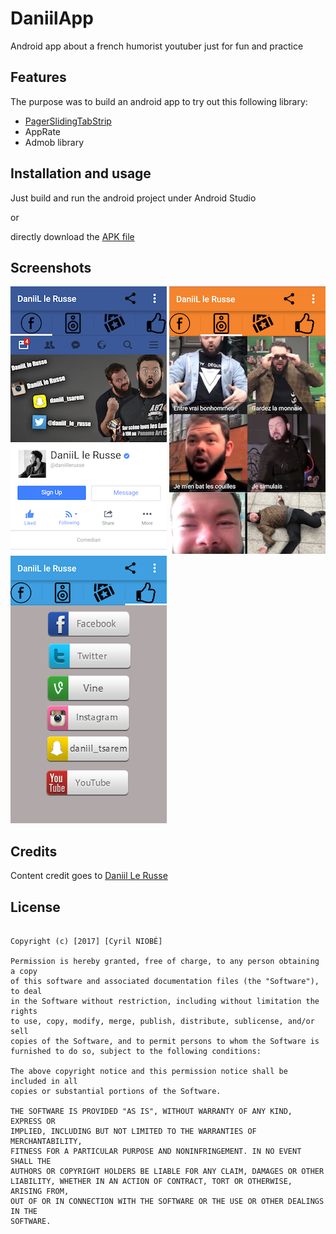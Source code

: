 # DaniilApp

Android app about a french humorist youtuber just for fun and practice

## Features

The purpose was to build an android app to try out this following library:


- [PagerSlidingTabStrip](https://github.com/astuetz/PagerSlidingTabStrip)
- AppRate
- Admob library

## Installation and usage

Just build and run the android project under Android Studio

or

directly download the [APK file](https://github.com/CyrilNb/DaniilApp/blob/master/daniilApp.apk)

## Screenshots

![tab_1](https://github.com/CyrilNb/DaniilApp/blob/master/screenshots/tab1.png "tab-1") ![tab_2](https://github.com/CyrilNb/DaniilApp/blob/master/screenshots/tab2.png "tab-2") ![tab_4](https://github.com/CyrilNb/DaniilApp/blob/master/screenshots/tab4.png "tab-4")

## Credits

Content credit goes to [Daniil Le Russe](https://www.youtube.com/user/Tsarm)

License
-------

```MIT License

Copyright (c) [2017] [Cyril NIOBÉ]

Permission is hereby granted, free of charge, to any person obtaining a copy
of this software and associated documentation files (the "Software"), to deal
in the Software without restriction, including without limitation the rights
to use, copy, modify, merge, publish, distribute, sublicense, and/or sell
copies of the Software, and to permit persons to whom the Software is
furnished to do so, subject to the following conditions:

The above copyright notice and this permission notice shall be included in all
copies or substantial portions of the Software.

THE SOFTWARE IS PROVIDED "AS IS", WITHOUT WARRANTY OF ANY KIND, EXPRESS OR
IMPLIED, INCLUDING BUT NOT LIMITED TO THE WARRANTIES OF MERCHANTABILITY,
FITNESS FOR A PARTICULAR PURPOSE AND NONINFRINGEMENT. IN NO EVENT SHALL THE
AUTHORS OR COPYRIGHT HOLDERS BE LIABLE FOR ANY CLAIM, DAMAGES OR OTHER
LIABILITY, WHETHER IN AN ACTION OF CONTRACT, TORT OR OTHERWISE, ARISING FROM,
OUT OF OR IN CONNECTION WITH THE SOFTWARE OR THE USE OR OTHER DEALINGS IN THE
SOFTWARE.
```

